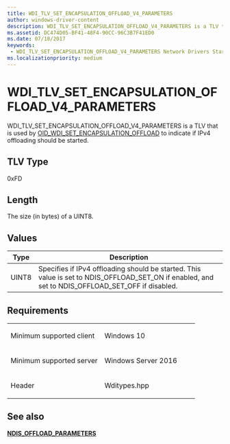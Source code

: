 ```yaml
---
title: WDI_TLV_SET_ENCAPSULATION_OFFLOAD_V4_PARAMETERS
author: windows-driver-content
description: WDI_TLV_SET_ENCAPSULATION_OFFLOAD_V4_PARAMETERS is a TLV that is used by OID_WDI_SET_ENCAPSULATION_OFFLOAD to indicate if IPv4 offloading should be started.
ms.assetid: DC474D05-BF41-48F4-90CC-96C3B7F41ED0
ms.date: 07/18/2017
keywords:
 - WDI_TLV_SET_ENCAPSULATION_OFFLOAD_V4_PARAMETERS Network Drivers Starting with Windows Vista
ms.localizationpriority: medium
---
```


# WDI\_TLV\_SET\_ENCAPSULATION\_OFFLOAD\_V4\_PARAMETERS


WDI\_TLV\_SET\_ENCAPSULATION\_OFFLOAD\_V4\_PARAMETERS is a TLV that is used by [OID\_WDI\_SET\_ENCAPSULATION\_OFFLOAD](https://msdn.microsoft.com/library/windows/hardware/dn925930) to indicate if IPv4 offloading should be started.

## TLV Type


0xFD

## Length


The size (in bytes) of a UINT8.

## Values


| Type  | Description                                                                                                                                             |
|-------|---------------------------------------------------------------------------------------------------------------------------------------------------------|
| UINT8 | Specifies if IPv4 offloading should be started. This value is set to NDIS\_OFFLOAD\_SET\_ON if enabled, and set to NDIS\_OFFLOAD\_SET\_OFF if disabled. |

 

Requirements
------------

<table>
<colgroup>
<col width="50%" />
<col width="50%" />
</colgroup>
<tbody>
<tr class="odd">
<td><p>Minimum supported client</p></td>
<td><p>Windows 10</p></td>
</tr>
<tr class="even">
<td><p>Minimum supported server</p></td>
<td><p>Windows Server 2016</p></td>
</tr>
<tr class="odd">
<td><p>Header</p></td>
<td>Wditypes.hpp</td>
</tr>
</tbody>
</table>

## See also


[**NDIS\_OFFLOAD\_PARAMETERS**](https://msdn.microsoft.com/library/windows/hardware/ff566706)

 

 




